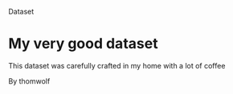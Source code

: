 Dataset

# My very good dataset

This dataset was carefully crafted in my home with a lot of coffee

By thomwolf 